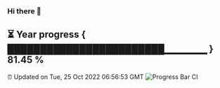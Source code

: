 ### Hi there 👋
⏳ Year progress { ████████████████████████▁▁▁▁▁▁ } 81.45 %
---
⏰ Updated on Tue, 25 Oct 2022 06:56:53 GMT
![Progress Bar CI](https://github.com/liununu/liununu/workflows/Progress%20Bar%20CI/badge.svg)
